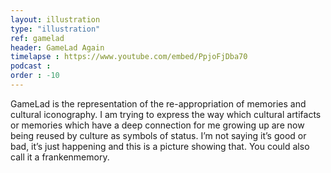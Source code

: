 ```yaml
---
layout: illustration
type: "illustration"
ref: gamelad
header: GameLad Again
timelapse : https://www.youtube.com/embed/PpjoFjDba70
podcast : 
order : -10
---
```


GameLad is the representation of the re-appropriation of memories and cultural iconography. I am trying to express the way which cultural artifacts or memories which have a deep connection for me growing up are now being reused by culture as symbols of status. I’m not saying it’s good or bad, it’s just happening and this is a picture showing that. You could also call it a frankenmemory.